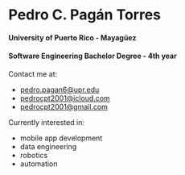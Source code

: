 # Pedro C. Pagán Torres
#### University of Puerto Rico - Mayagüez
#### Software Engineering Bachelor Degree - 4th year

Contact me at:
- pedro.pagan6@upr.edu
- pedrocpt2001@icloud.com
- pedrocpt2001@gmail.com

Currently interested in:
- mobile app development
- data engineering
- robotics
- automation

